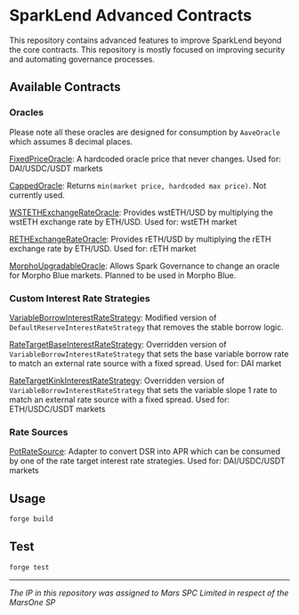 # SparkLend Advanced Contracts

This repository contains advanced features to improve SparkLend beyond the core contracts. This repository is mostly focused on improving security and automating governance processes.

## Available Contracts

### Oracles

Please note all these oracles are designed for consumption by `AaveOracle` which assumes 8 decimal places.

[FixedPriceOracle](https://github.com/marsfoundation/sparklend-advanced/blob/master/src/FixedPriceOracle.sol): A hardcoded oracle price that never changes. Used for: DAI/USDC/USDT markets

[CappedOracle](https://github.com/marsfoundation/sparklend-advanced/blob/master/src/CappedOracle.sol): Returns `min(market price, hardcoded max price)`. Not currently used.

[WSTETHExchangeRateOracle](https://github.com/marsfoundation/sparklend-advanced/blob/master/src/WSTETHExchangeRateOracle.sol): Provides wstETH/USD by multiplying the wstETH exchange rate by ETH/USD. Used for: wstETH market

[RETHExchangeRateOracle](https://github.com/marsfoundation/sparklend-advanced/blob/master/src/RETHExchangeRateOracle.sol): Provides rETH/USD by multiplying the rETH exchange rate by ETH/USD. Used for: rETH market

[MorphoUpgradableOracle](https://github.com/marsfoundation/sparklend-advanced/blob/master/src/MorphoUpgradableOracle.sol): Allows Spark Governance to change an oracle for Morpho Blue markets. Planned to be used in Morpho Blue.

### Custom Interest Rate Strategies

[VariableBorrowInterestRateStrategy](https://github.com/marsfoundation/sparklend-advanced/blob/master/src/VariableBorrowInterestRateStrategy.sol): Modified version of `DefaultReserveInterestRateStrategy` that removes the stable borrow logic.

[RateTargetBaseInterestRateStrategy](https://github.com/marsfoundation/sparklend-advanced/blob/master/src/RateTargetBaseInterestRateStrategy.sol): Overridden version of `VariableBorrowInterestRateStrategy` that sets the base variable borrow rate to match an external rate source with a fixed spread. Used for: DAI market

[RateTargetKinkInterestRateStrategy](https://github.com/marsfoundation/sparklend-advanced/blob/master/src/RateTargetKinkInterestRateStrategy.sol): Overridden version of `VariableBorrowInterestRateStrategy` that sets the variable slope 1 rate to match an external rate source with a fixed spread. Used for: ETH/USDC/USDT markets

### Rate Sources

[PotRateSource](https://github.com/marsfoundation/sparklend-advanced/blob/master/src/PotRateSource.sol): Adapter to convert DSR into APR which can be consumed by one of the rate target interest rate strategies. Used for: DAI/USDC/USDT markets

## Usage

```bash
forge build
```

## Test

```bash
forge test
```

***
*The IP in this repository was assigned to Mars SPC Limited in respect of the MarsOne SP*
